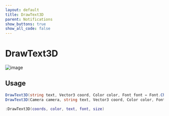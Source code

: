 ```yaml
---
layout: default
title: DrawText3D
parent: Notifications
show_buttons: true
show_all_code: false
---
```


# DrawText3D
![image](https://user-images.githubusercontent.com/4005518/162587792-0db6a761-03da-4f1c-8132-8de068b16897.png)

## Usage

```c#
DrawText3D(string text, Vector3 coord, Color color, Font font = Font.ChaletComprimeCologne, float scale = 17f)
DrawText3D(Camera camera, string text, Vector3 coord, Color color, Font font = Font.ChaletComprimeCologne, float scale = 17f)
```

```lua
:DrawText3D(coords, color, text, font, size)
```